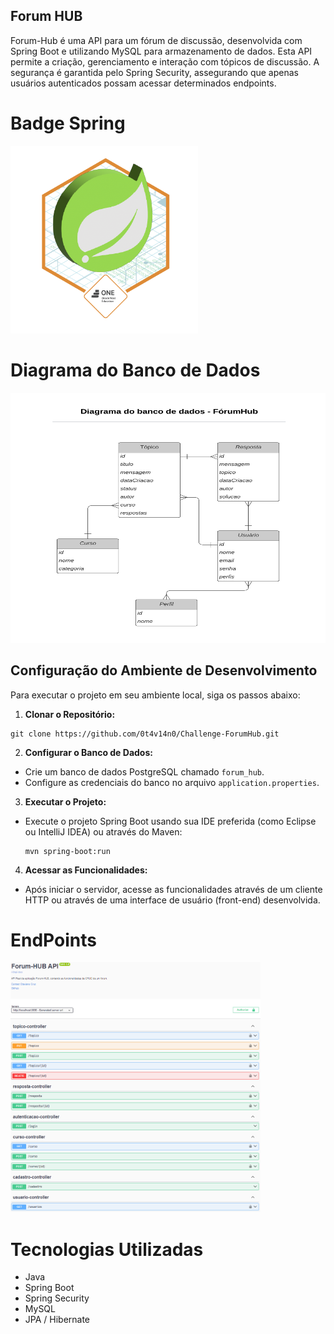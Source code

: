 ## Forum HUB

<p>Forum-Hub é uma API para um fórum de discussão, desenvolvida com Spring Boot e utilizando MySQL para armazenamento de dados. Esta API permite a criação, gerenciamento e interação com tópicos de discussão. A segurança é garantida pelo Spring Security, assegurando que apenas usuários autenticados possam acessar determinados endpoints.</p>

<h1>Badge Spring</h1>
<img src="imagens/Badge-Spring.png" alt="Diagrama do Banco de Dados" width="300" height="300">

<h1>Diagrama do Banco de Dados</h1>
<img src="imagens/diagramaBD.png" alt="Diagrama do Banco de Dados" width="600" height="400">

## Configuração do Ambiente de Desenvolvimento

Para executar o projeto em seu ambiente local, siga os passos abaixo:

1. **Clonar o Repositório:**

  ```shell
  git clone https://github.com/0t4v14n0/Challenge-ForumHub.git
  ```

2. **Configurar o Banco de Dados:**
- Crie um banco de dados PostgreSQL chamado `forum_hub`.
- Configure as credenciais do banco no arquivo `application.properties`.

3. **Executar o Projeto:**
- Execute o projeto Spring Boot usando sua IDE preferida (como Eclipse ou IntelliJ IDEA) ou através do Maven:
  ```
  mvn spring-boot:run
  ```

4. **Acessar as Funcionalidades:**
- Após iniciar o servidor, acesse as funcionalidades através de um cliente HTTP ou através de uma interface de usuário (front-end) desenvolvida.

<h1>EndPoints</h1>
<img src="imagens/endpoint.png" alt="End Points" width="400" height="400">


<h1>Tecnologias Utilizadas</h1>
	<ul>
		<li>Java</li>
		<li>Spring Boot</li>
		<li>Spring Security</li>
		<li>MySQL</li>
		<li>JPA / Hibernate</li>
	</ul>

